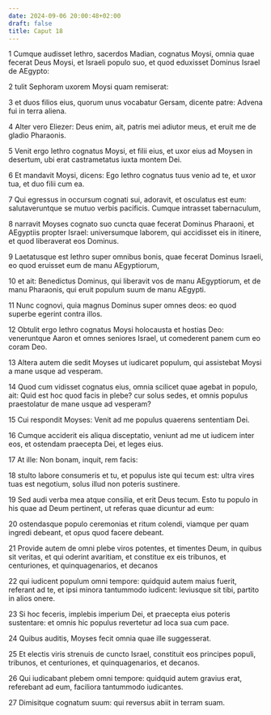```yaml
---
date: 2024-09-06 20:00:48+02:00
draft: false
title: Caput 18
---
```





1 Cumque audisset Iethro, sacerdos Madian, cognatus Moysi, omnia quae fecerat Deus Moysi, et Israeli populo suo, et quod eduxisset Dominus Israel de AEgypto:

2 tulit Sephoram uxorem Moysi quam remiserat:

3 et duos filios eius, quorum unus vocabatur Gersam, dicente patre: Advena fui in terra aliena.

4 Alter vero Eliezer: Deus enim, ait, patris mei adiutor meus, et eruit me de gladio Pharaonis.

5 Venit ergo Iethro cognatus Moysi, et filii eius, et uxor eius ad Moysen in desertum, ubi erat castrametatus iuxta montem Dei.

6 Et mandavit Moysi, dicens: Ego Iethro cognatus tuus venio ad te, et uxor tua, et duo filii cum ea.

7 Qui egressus in occursum cognati sui, adoravit, et osculatus est eum: salutaveruntque se mutuo verbis pacificis. Cumque intrasset tabernaculum,

8 narravit Moyses cognato suo cuncta quae fecerat Dominus Pharaoni, et AEgyptiis propter Israel: universumque laborem, qui accidisset eis in itinere, et quod liberaverat eos Dominus.

9 Laetatusque est Iethro super omnibus bonis, quae fecerat Dominus Israeli, eo quod eruisset eum de manu AEgyptiorum,

10 et ait: Benedictus Dominus, qui liberavit vos de manu AEgyptiorum, et de manu Pharaonis, qui eruit populum suum de manu AEgypti.

11 Nunc cognovi, quia magnus Dominus super omnes deos: eo quod superbe egerint contra illos.

12 Obtulit ergo Iethro cognatus Moysi holocausta et hostias Deo: veneruntque Aaron et omnes seniores Israel, ut comederent panem cum eo coram Deo.

13 Altera autem die sedit Moyses ut iudicaret populum, qui assistebat Moysi a mane usque ad vesperam.

14 Quod cum vidisset cognatus eius, omnia scilicet quae agebat in populo, ait: Quid est hoc quod facis in plebe? cur solus sedes, et omnis populus praestolatur de mane usque ad vesperam?

15 Cui respondit Moyses: Venit ad me populus quaerens sententiam Dei.

16 Cumque acciderit eis aliqua disceptatio, veniunt ad me ut iudicem inter eos, et ostendam praecepta Dei, et leges eius.

17 At ille: Non bonam, inquit, rem facis:

18 stulto labore consumeris et tu, et populus iste qui tecum est: ultra vires tuas est negotium, solus illud non poteris sustinere.

19 Sed audi verba mea atque consilia, et erit Deus tecum. Esto tu populo in his quae ad Deum pertinent, ut referas quae dicuntur ad eum:

20 ostendasque populo ceremonias et ritum colendi, viamque per quam ingredi debeant, et opus quod facere debeant.

21 Provide autem de omni plebe viros potentes, et timentes Deum, in quibus sit veritas, et qui oderint avaritiam, et constitue ex eis tribunos, et centuriones, et quinquagenarios, et decanos

22 qui iudicent populum omni tempore: quidquid autem maius fuerit, referant ad te, et ipsi minora tantummodo iudicent: leviusque sit tibi, partito in alios onere.

23 Si hoc feceris, implebis imperium Dei, et praecepta eius poteris sustentare: et omnis hic populus revertetur ad loca sua cum pace.

24 Quibus auditis, Moyses fecit omnia quae ille suggesserat.

25 Et electis viris strenuis de cuncto Israel, constituit eos principes populi, tribunos, et centuriones, et quinquagenarios, et decanos.

26 Qui iudicabant plebem omni tempore: quidquid autem gravius erat, referebant ad eum, faciliora tantummodo iudicantes.

27 Dimisitque cognatum suum: qui reversus abiit in terram suam.

